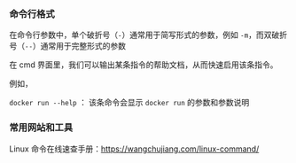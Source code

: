 ### 命令行格式

在命令行参数中，单个破折号（`-`）通常用于简写形式的参数，例如 `-m`，而双破折号（`--`）通常用于完整形式的参数



在 cmd 界面里，我们可以输出某条指令的帮助文档，从而快速启用该条指令。

例如，

`docker run --help` ： 该条命令会显示 `docker run` 的参数和参数说明





### 常用网站和工具

Linux 命令在线速查手册：https://wangchujiang.com/linux-command/